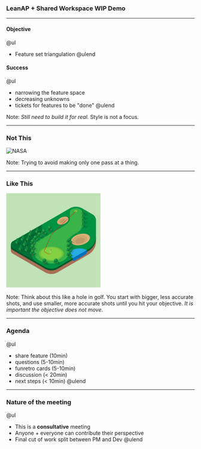 ### LeanAP + Shared Workspace WIP Demo

---

#### Objective

@ul
- Feature set triangulation
@ulend

#### Success

@ul
- narrowing the feature space
- decreasing unknowns
- tickets for features to be "done"
@ulend


Note:
  _Still need to build it for real._
  Style is not a focus.

---

### Not This

<img src="https://media1.giphy.com/media/xT0BKnwxcXLm8tyjgk/giphy.gif" alt="NASA">

Note:
  Trying to avoid making only one pass at a thing.

---

### Like This

<img src="img/golf.jpg" alt="Golf" height="50%" width="50%">

Note:
  Think about this like a hole in golf.  You start with bigger, less accurate shots, and use smaller, more accurate shots until you hit your objective.  _It is important the objective does not move_.

---

### Agenda

@ul
- share feature (10min)
- questions (5-10min)
- funretro cards (5-10min)
- discussion (< 20min)
- next steps (< 10min)
@ulend

----

### Nature of the meeting

@ul
- This is a **consultative** meeting
- Anyone + everyone can contribute their perspective
- Final cut of work split between PM and Dev
@ulend
